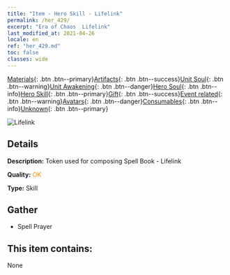 ```yaml
---
title: "Item - Hero Skill - Lifelink"
permalink: /her_429/
excerpt: "Era of Chaos  Lifelink"
last_modified_at: 2021-04-26
locale: en
ref: "her_429.md"
toc: false
classes: wide
---
```

 [Materials](/Items/){: .btn .btn--primary}[Artifacts](/Items/Artifacts/){: .btn .btn--success}[Unit Soul](/Items/UnitSoul/){: .btn .btn--warning}[Unit Awakening](/Items/UnitAwakening/){: .btn .btn--danger}[Hero Soul](/Items/HeroSoul/){: .btn .btn--info}[Hero Skill](/Items/HeroSkill/){: .btn .btn--primary}[Gift](/Items/Gift/){: .btn .btn--success}[Event related](/Items/Events/){: .btn .btn--warning}[Avatars](/Items/Avatars/){: .btn .btn--danger}[Consumables](/Items/Consumables/){: .btn .btn--info}[Unknown](/Items/Unknown/){: .btn .btn--primary}

 ![Lifelink](/images/t/ps_shengminglianjie.png)

## Details
 **Description:** Token used for composing Spell Book - Lifelink

 **Quality:** <span style="color: #FF8C00">OK</span>

 **Type:** Skill

## Gather

*    Spell Prayer 

## This item contains:

  None

